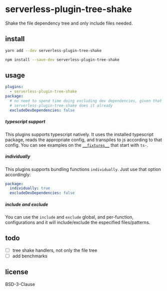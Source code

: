 # serverless-plugin-tree-shake

Shake the file dependency tree and only include files needed.

## install

```bash
yarn add --dev serverless-plugin-tree-shake
```

```bash
npm install --save-dev serverless-plugin-tree-shake
```

## usage

```yaml
plugins:
  - serverless-plugin-tree-shake
package:
  # no need to spend time doing excluding dev dependencies, given that
  # serverless-plugin-tree-shake does it already
  excludeDevDependencies: false
```

##### typescript support

This plugins supports typescript natively. It uses the installed typescript package, reads the appropriate config, and transpiles to js according to that config. You can see examples on the [`__fixtures__`](./test/__fixtures__) that start with `ts-`.

##### individually

This plugins supports bundling functions `individually`. Just use that option accordingly:

```yaml
package:
  individually: true
  excludeDevDependencies: false
```

##### include and exclude

You can use the `include` and `exclude` global, and per-function, configurations and it will include/exclude the especified files/patterns.

## todo

- [ ] tree shake handlers, not only the file tree
- [ ] add benchmarks

## license

BSD-3-Clause
